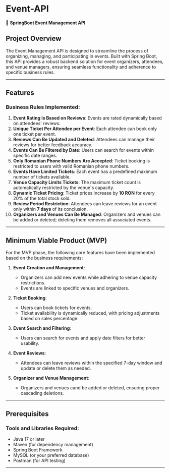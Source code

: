 # Event-API   
🌱 **SpringBoot Event Management API**

## Project Overview  
The Event Management API is designed to streamline the process of organizing, managing, and participating in events. Built with Spring Boot, this API provides a robust backend solution for event organizers, attendees, and venue managers, ensuring seamless functionality and adherence to specific business rules.

---

## Features  
### Business Rules Implemented:
1. **Event Rating Is Based on Reviews**: Events are rated dynamically based on attendees' reviews.
2. **Unique Ticket Per Attendee per Event**: Each attendee can book only one ticket per event.
3. **Reviews Can Be Updated and Deleted**: Attendees can manage their reviews for better feedback accuracy.
4. **Events Can Be Filtered by Date**: Users can search for events within specific date ranges.
5. **Only Romanian Phone Numbers Are Accepted**: Ticket booking is restricted to users with valid Romanian phone numbers.
6. **Events Have Limited Tickets**: Each event has a predefined maximum number of tickets available.
7. **Venue Capacity Limits Tickets**: The maximum ticket count is automatically restricted by the venue's capacity.
8. **Dynamic Ticket Pricing**: Ticket prices increase by **10 RON** for every 20% of the total stock sold.
9. **Review Period Restriction**: Attendees can leave reviews for an event only within **7 days** of its conclusion.
10. **Organizers and Venues Can Be Managed**: Organizers and venues can be added or deleted; deleting them removes all associated events.

---

## Minimum Viable Product (MVP)
For the MVP phase, the following core features have been implemented based on the business requirements:

1. **Event Creation and Management**:
   - Organizers can add new events while adhering to venue capacity restrictions.
   - Events are linked to specific venues and organizers.

2. **Ticket Booking**:
   - Users can book tickets for events.
   - Ticket availability is dynamically reduced, with pricing adjustments based on sales percentage.

3. **Event Search and Filtering**:
   - Users can search for events and apply date filters for better usability.

4. **Event Reviews**:
   - Attendees can leave reviews within the specified 7-day window and update or delete them as needed.

5. **Organizer and Venue Management**:
   - Organizers and venues cand be added or deleted, ensuring proper cascading deletions.

---

## Prerequisites  
### Tools and Libraries Required:
- Java 17 or later
- Maven (for dependency management)
- Spring Boot Framework
- MySQL (or your preferred database)
- Postman (for API testing)

---

